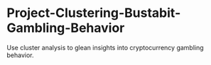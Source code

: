 # Project-Clustering-Bustabit-Gambling-Behavior
Use cluster analysis to glean insights into cryptocurrency gambling behavior.
